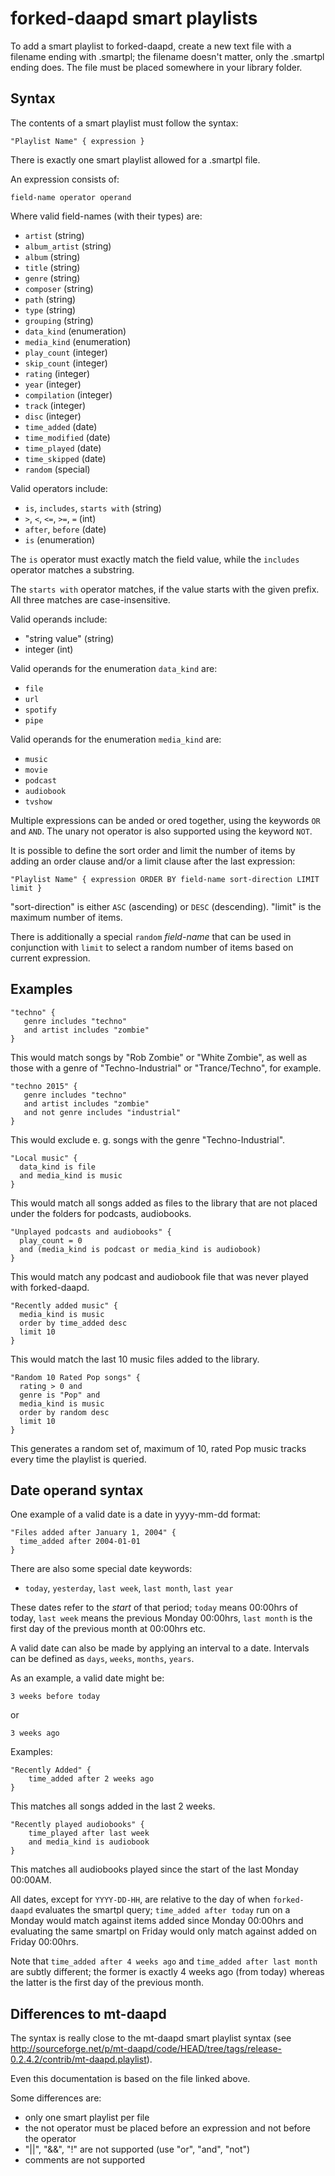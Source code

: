 # forked-daapd smart playlists

To add a smart playlist to forked-daapd, create a new text file with a filename
ending with .smartpl; the filename doesn't matter, only the .smartpl ending
does. The file must be placed somewhere in your
library folder.

## Syntax

The contents of a smart playlist must follow the syntax:

```
"Playlist Name" { expression }
```

There is exactly one smart playlist allowed for a .smartpl file.

An expression consists of:

```
field-name operator operand
```

Where valid field-names (with their types) are:

- `artist` (string)
- `album_artist` (string)
- `album` (string)
- `title` (string)
- `genre` (string)
- `composer` (string)
- `path` (string)
- `type` (string)
- `grouping` (string)
- `data_kind` (enumeration)
- `media_kind` (enumeration)
- `play_count` (integer)
- `skip_count` (integer)
- `rating` (integer)
- `year` (integer)
- `compilation` (integer)
- `track` (integer)
- `disc` (integer)
- `time_added` (date)
- `time_modified` (date)
- `time_played` (date)
- `time_skipped` (date)
- `random` (special)

Valid operators include:

- `is`, `includes`, `starts with` (string)
- `>`, `<`, `<=`, `>=`, `=` (int)
- `after`, `before` (date)
- `is` (enumeration)

The `is` operator must exactly match the field value, while the `includes`
operator matches a substring.

The `starts with` operator matches, if the value starts with the given prefix.
All three matches are case-insensitive.

Valid operands include:

- "string value" (string)
- integer (int)

Valid operands for the enumeration `data_kind` are:

- `file`
- `url`
- `spotify`
- `pipe`

Valid operands for the enumeration `media_kind` are:

- `music`
- `movie`
- `podcast`
- `audiobook`
- `tvshow`

Multiple expressions can be anded or ored together, using the keywords `OR` and
`AND`. The unary not operator is also supported using the keyword `NOT`.

It is possible to define the sort order and limit the number of items by adding
an order clause and/or a limit clause after the last expression:

```
"Playlist Name" { expression ORDER BY field-name sort-direction LIMIT limit }
```

"sort-direction" is either `ASC` (ascending) or `DESC` (descending). "limit" is
the maximum number of items.

There is additionally a special `random` _field-name_ that can be used in
conjunction with `limit` to select a random number of items based on current expression.

## Examples

```
"techno" {
   genre includes "techno"
   and artist includes "zombie"
}
```

This would match songs by "Rob Zombie" or "White Zombie", as well as those with
a genre of "Techno-Industrial" or "Trance/Techno", for example.

```
"techno 2015" {
   genre includes "techno"
   and artist includes "zombie"
   and not genre includes "industrial"
}
```

This would exclude e. g. songs with the genre "Techno-Industrial".

```
"Local music" {
  data_kind is file
  and media_kind is music
}
```

This would match all songs added as files to the library that are not placed
under the folders for podcasts, audiobooks.

```
"Unplayed podcasts and audiobooks" {
  play_count = 0
  and (media_kind is podcast or media_kind is audiobook)
}
```

This would match any podcast and audiobook file that was never played with forked-daapd.

```
"Recently added music" {
  media_kind is music
  order by time_added desc
  limit 10
}
```

This would match the last 10 music files added to the library.

```
"Random 10 Rated Pop songs" {
  rating > 0 and
  genre is "Pop" and
  media_kind is music
  order by random desc
  limit 10
}
```

This generates a random set of, maximum of 10, rated Pop music tracks every time
the playlist is queried.

## Date operand syntax

One example of a valid date is a date in yyyy-mm-dd format:

```
"Files added after January 1, 2004" {
  time_added after 2004-01-01
}
```

There are also some special date keywords:

- `today`, `yesterday`, `last week`, `last month`, `last year`

These dates refer to the _start_ of that period; `today` means 00:00hrs of today,
`last week` means the previous Monday 00:00hrs, `last month` is the first day of
the previous month at 00:00hrs etc.

A valid date can also be made by applying an interval to a date. Intervals can
be defined as `days`, `weeks`, `months`, `years`.

As an example, a valid date might be:

```
3 weeks before today
```

or

```
3 weeks ago
```

Examples:

```
"Recently Added" {
    time_added after 2 weeks ago
}
```

This matches all songs added in the last 2 weeks.

```
"Recently played audiobooks" {
    time_played after last week
    and media_kind is audiobook
}
```

This matches all audiobooks played since the start of the last Monday 00:00AM.

All dates, except for `YYYY-DD-HH`, are relative to the day of when
`forked-daapd` evaluates the smartpl query; `time_added after today` run on a
Monday would match against items added since Monday 00:00hrs and evaluating the
same smartpl on Friday would only match against added on Friday 00:00hrs.

Note that `time_added after 4 weeks ago` and `time_added after last month` are
subtly different; the former is exactly 4 weeks ago (from today) whereas the
latter is the first day of the previous month.

## Differences to mt-daapd

The syntax is really close to the mt-daapd smart playlist syntax (see
<http://sourceforge.net/p/mt-daapd/code/HEAD/tree/tags/release-0.2.4.2/contrib/mt-daapd.playlist>).

Even this documentation is based on the file linked above.

Some differences are:

- only one smart playlist per file
- the not operator must be placed before an expression and not before the operator
- "||", "&&", "!" are not supported (use "or", "and", "not")
- comments are not supported
